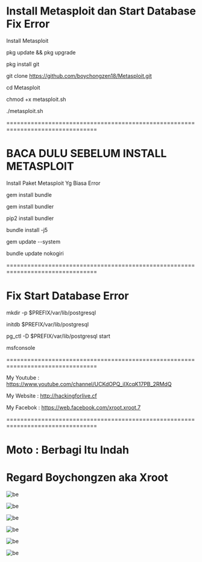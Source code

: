 # Install Metasploit dan Start Database Fix Error

Install Metasploit

pkg update && pkg upgrade

pkg install git

git clone https://github.com/boychongzen18/Metasploit.git

cd Metasploit

chmod +x metasploit.sh

./metasploit.sh

================================================================================
# BACA DULU SEBELUM INSTALL METASPLOIT

Install Paket Metasploit Yg Biasa Error

gem install bundle

gem install bundler

pip2 install bundler

bundle install -j5

gem update --system

bundle update nokogiri

================================================================================
# Fix Start Database Error

mkdir -p $PREFIX/var/lib/postgresql

initdb $PREFIX/var/lib/postgresql

pg_ctl -D $PREFIX/var/lib/postgresql start

msfconsole

================================================================================

My Youtube : https://www.youtube.com/channel/UCKdOPQ_iIXcqK17PB_2RMdQ

My Website : http://hackingforlive.cf

My Facebok : https://web.facebook.com/xroot.xroot.7

================================================================================

# Moto : Berbagi Itu Indah

# Regard Boychongzen aka Xroot

![be](https://raw.githubusercontent.com/boychongzen18/Metasploit/master/1.png)

![be](https://raw.githubusercontent.com/boychongzen18/Metasploit/master/2.png)

![be](https://raw.githubusercontent.com/boychongzen18/Metasploit/master/3.png)

![be](https://raw.githubusercontent.com/boychongzen18/Metasploit/master/4.png)

![be](https://raw.githubusercontent.com/boychongzen18/Metasploit/master/5.png)

![be](https://raw.githubusercontent.com/boychongzen18/Metasploit/master/6.png)
